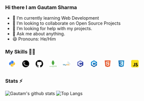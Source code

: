 ### Hi there I am Gautam Sharma 

- 🌱 I’m currently learning Web Development
- 👯 I’m looking to collaborate on Open Source Projects
- 🤔 I’m looking for help with my projects.
- 💬 Ask me about anything.
- 😄 Pronouns: He/Him




### My Skills 👨‍💻

<img align="left" alt="Python" width="24px" src="icons/python.png" style='margin:0 10px;'/>
<img align="left" alt="Flask" width="24px" src="icons/flask.png" style='margin:0 10px;'/>
<img align="left" alt="GitHub" width="24px" src="icons/github.png" style='margin:0 10px;'/>
<img align="left" alt="MongoDB" width="24px" src="icons/mongodb.png" style='margin:0 10px;'/>
<img align="left" alt="MySQL" width="24px" src="icons/mysql.png" style='margin:0 10px;'/>
<img align="left" alt="C" width="24px" src="icons/c.png" style='margin:0 10px;'/>
<img align="left" alt="C++" width="24px" src="icons/cpp.png" style='margin:0 10px;'/>
<img align="left" alt="HTML" width="24px" src="icons/html.png" style='margin:0 10px;'/>
<img align="left" alt="CSS" width="24px" src="icons/css.png" style='margin:0 10px;'/>
<img align="left" alt="JavaScript" width="24px" src="icons/javascript.png" style='margin:0 10px;'/>
<br><br>

### Stats ⚡️

![Gautam's github stats](https://github-readme-stats.vercel.app/api?username=gautam-chitti&count_private=true&include_all_commits=true&theme=light&show_icons=true)
![Top Langs](https://github-readme-stats.vercel.app/api/top-langs/?username=gautam-chitti&theme=light)
